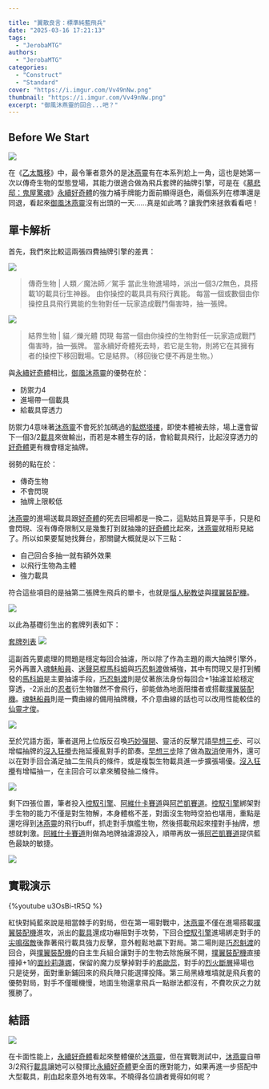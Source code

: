 ```yaml
---

title: "翼散良言：標準純藍飛兵"
date: "2025-03-16 17:21:13"
tags:
  - "JerobaMTG"
authors:
  - "JerobaMTG"
categories:
  - "Construct"
  - "Standard"
cover: "https://i.imgur.com/Vv49nNw.png"
thumbnail: "https://i.imgur.com/Vv49nNw.png"
excerpt: "御風沐燕靈的回合...吧？"
---
```


## Before We Start

![](https://i.imgur.com/Vv49nNw.png)

在《[乙太飄移](https://scryfall.com/sets/dft?as=grid&order=set)》中，最令筆者意外的是[沐燕靈](https://scryfall.com/card/dft/52/mu-yanling-wind-rider)有在本系列尬上一角，這也是她第一次以傳奇生物的型態登場，其能力很適合做為飛兵套牌的抽牌引擎，可是在《[墓悲邸：鬼屋驚魂](https://scryfall.com/sets/dsk?as=grid&order=set)》[永續好奇體](https://scryfall.com/card/dsk/51/enduring-curiosity)的強力補手牌能力面前顯得遜色，兩個系列在標準還是同退，看起來[御風沐燕靈](https://scryfall.com/card/dft/52/mu-yanling-wind-rider)沒有出頭的一天……真是如此嗎？讓我們來拯救看看吧！

## 單卡解析

首先，我們來比較這兩張四費抽牌引擎的差異：

![](https://i.imgur.com/urDULci.png)
>傳奇生物 | 人類／魔法師／駕手
>當此生物進場時，派出一個3/2無色，具搭載1的載具衍生神器。
>由你操控的載具具有飛行異能。
>每當一個或數個由你操控且具飛行異能的生物對任一玩家造成戰鬥傷害時，抽一張牌。

![](https://i.imgur.com/ZxQ8XJd.png)
>結界生物 | 貓／爍光體
>閃現
>每當一個由你操控的生物對任一玩家造成戰鬥傷害時，抽一張牌。
>當永續好奇體死去時，若它是生物，則將它在其擁有者的操控下移回戰場。它是結界。（移回後它便不再是生物。）

與[永續好奇體](https://scryfall.com/card/dsk/51/enduring-curiosity)相比，[御風沐燕靈](https://scryfall.com/card/dft/52/mu-yanling-wind-rider)的優勢在於：
* 防禦力4
* 進場帶一個載具
* 給載具穿透力

防禦力4意味著[沐燕靈](https://scryfall.com/card/dft/52/mu-yanling-wind-rider)不會死於加碼過的[點燃塔樓](https://scryfall.com/card/woe/153/torch-the-tower)，即使本體被去除，場上還會留下一個3/2[載具](https://scryfall.com/card/tdft/12/vehicle)來做輸出，而若是本體生存的話，會給載具飛行，比起沒穿透力的[好奇體](https://scryfall.com/card/dsk/51/enduring-curiosity)更有機會穩定抽牌。

弱勢的點在於：
* 傳奇生物
* 不會閃現
* 抽牌上限較低

[沐燕靈](https://scryfall.com/card/dft/52/mu-yanling-wind-rider)的進場送載具跟[好奇體](https://scryfall.com/card/dsk/51/enduring-curiosity)的死去回場都是一換二，這點姑且算是平手，只是和會閃現、沒有傳奇限制又是幾隻打到就抽幾的[好奇體](https://scryfall.com/card/dsk/51/enduring-curiosity)比起來，[沐燕靈](https://scryfall.com/card/dft/52/mu-yanling-wind-rider)就相形見絀了。所以如果要幫她找舞台，那關鍵大概就是以下三點：
* 自己回合多抽一就有額外效果
* 以飛行生物為主體
* 強力載具

符合這些項目的是抽第二張牌生飛兵的單卡，也就是[惱人秘教徒](https://scryfall.com/card/fdn/47/mischievous-mystic)與[撲翼裝配機](https://scryfall.com/card/dft/68/thopter-fabricator)。

![](https://i.imgur.com/0wpK1t6.png)

以此為基礎衍生出的套牌列表如下：

[套牌列表](https://www.mtggoldfish.com/deck/6972556#paper)
![](https://i.imgur.com/phup96l.png)

這副首先要處理的問題是穩定每回合抽濾，所以除了作為主題的兩大抽牌引擎外，另外再置入[魂魅船員](https://scryfall.com/card/fdn/164/spectral-sailor)、[迷聲惡棍馬科姆](https://scryfall.com/card/lci/63/malcolm-alluring-scoundrel)與[巧忍魁渡](https://scryfall.com/card/fdn/44/kaito-cunning-infiltrator)做補強，其中有閃現又是打到觸發的[馬科姆](https://scryfall.com/card/lci/63/malcolm-alluring-scoundrel)是主要抽濾手段，[巧忍魁渡](https://scryfall.com/card/fdn/44/kaito-cunning-infiltrator)則是仗著旅法身份每回合+1抽濾並給穩定穿透，-2派出的[忍者](https://scryfall.com/card/tfdn/12/ninja)衍生物雖然不會飛行，卻能做為地面阻擋者或搭載[撲翼裝配機](https://scryfall.com/card/dft/68/thopter-fabricator)。[魂魅船員](https://scryfall.com/card/fdn/164/spectral-sailor)則是一費曲線的備用抽牌機，不介意曲線的話也可以改用性能較佳的[仙靈才俊](https://scryfall.com/card/mom/58/faerie-mastermind)。

![](https://i.imgur.com/vVMAGDE.png)

至於咒語方面，筆者選用上位版反召喚[巧妙彈開](https://scryfall.com/card/dft/39/bounce-off)、靈活的反擊咒語[早想三步](https://scryfall.com/card/otj/75/three-steps-ahead)、可以增幅抽牌的[沒入狂攪](https://scryfall.com/card/fdn/509/into-the-roil)去拖延擾亂對手的節奏。[早想三步](https://scryfall.com/card/otj/75/three-steps-ahead)除了做為[取消](https://scryfall.com/card/fdn/505/cancel)使用外，還可以在對手回合滿足抽二生飛兵的條件，或是複製生物載具進一步擴張場優。[沒入狂攪](https://scryfall.com/card/fdn/509/into-the-roil)有增幅抽一，在主回合可以拿來觸發抽二條件。

![](https://i.imgur.com/MA3eUV2.png)

剩下四張位置，筆者投入[控馭引擎](https://scryfall.com/card/dft/54/possession-engine)、[阿維什卡賽道](https://scryfall.com/card/dft/249/avishkar-raceway)與[阿芒凱賽道](https://scryfall.com/card/dft/248/amonkhet-raceway)。[控馭引擎](https://scryfall.com/card/dft/54/possession-engine)綁架對手生物的能力不僅是對生物解，本身體格不差，對面沒生物時空拍也堪用，重點是還吃得到[沐燕靈](https://scryfall.com/card/dft/52/mu-yanling-wind-rider)的飛行buff，抓走對手旗艦生物，然後搭載飛起來撞對手抽牌，想想就刺激。[阿維什卡賽道](https://scryfall.com/card/dft/249/avishkar-raceway)則做為地牌抽濾源投入，順帶再放一張[阿芒凱賽道](https://scryfall.com/card/dft/248/amonkhet-raceway)提供藍色最缺的敏捷。

![](https://i.imgur.com/5yxnYSv.png)

## 實戰演示

{%youtube u3OsBi-tR5Q %}

紅快對純藍來說是相當棘手的對局，但在第一場對戰中，[沐燕靈](https://scryfall.com/card/dft/52/mu-yanling-wind-rider)不僅在進場搭載[撲翼裝配機](https://scryfall.com/card/dft/68/thopter-fabricator)進攻，派出的[載具](https://scryfall.com/card/tdft/12/vehicle)還成功嚇阻對手攻勢，下回合[控馭引擎](https://scryfall.com/card/dft/54/possession-engine)進場綁走對手的[尖鳴宿敵](https://scryfall.com/card/dsk/157/screaming-nemesis)後靠著飛行載具強力反擊，意外輕鬆地贏下對局。第二場則是[巧忍魁渡](https://scryfall.com/card/fdn/44/kaito-cunning-infiltrator)的回合，與[撲翼裝配機](https://scryfall.com/card/dft/68/thopter-fabricator)的自主生兵組合讓對手的生物去除施展不開，[撲翼裝配機](https://scryfall.com/card/dft/68/thopter-fabricator)直接撞掉+1的[面紗莉蓮娜](https://scryfall.com/card/dmu/97/liliana-of-the-veil)，保留的魔力反擊掉對手的[希歐蕊](https://scryfall.com/card/mom/125/sheoldred-the-true-scriptures)，對手的[烈火斷層](https://scryfall.com/card/dsk/149/pyroclasm)掃場也只是徒勞，面對重新鋪回來的飛兵陣只能選擇投降。第三局黑綠堆墳就是飛兵套的優勢對局，對手不僅暖機慢，地面生物還拿飛兵一點辦法都沒有，不費吹灰之力就獲勝了。


## 結語

![](https://i.imgur.com/rAg4Lkk.png)

在卡面性能上，[永續好奇體](https://scryfall.com/card/dsk/51/enduring-curiosity)看起來整體優於[沐燕靈](https://scryfall.com/card/dft/52/mu-yanling-wind-rider)，但在實戰測試中，[沐燕靈](https://scryfall.com/card/dft/52/mu-yanling-wind-rider)自帶3/2飛行[載具](https://scryfall.com/card/tdft/12/vehicle)讓她可以發揮比[永續好奇體](https://scryfall.com/card/dsk/51/enduring-curiosity)更全面的應對能力，如果再進一步搭配中大型載具，削血起來意外地有效率。不曉得各位讀者覺得如何呢？
